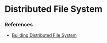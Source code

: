 # Distributed File System

### References
- [Building Distributed File System](https://www.youtube.com/watch?v=AwOHa2GKd5w)
